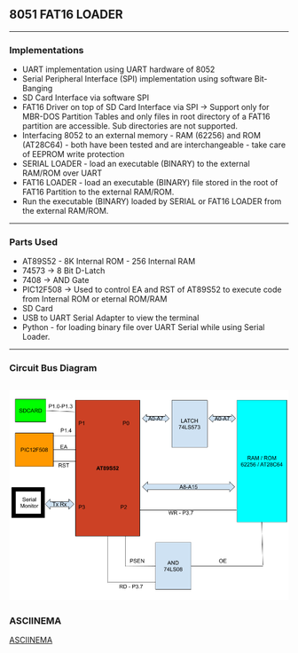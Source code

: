 ## 8051 FAT16 LOADER

---

### Implementations 

- UART implementation using UART hardware of 8052
- Serial Peripheral Interface (SPI) implementation using software Bit-Banging
- SD Card Interface via software SPI
- FAT16 Driver on top of SD Card Interface via SPI -> Support only for MBR-DOS Partition Tables and only files in root directory of a FAT16 partition are accessible. Sub directories are not supported.  
- Interfacing 8052 to an external memory - RAM (62256) and ROM (AT28C64) - both have been tested and are interchangeable - take care of EEPROM write protection
- SERIAL LOADER - load an executable (BINARY) to the external RAM/ROM over UART
- FAT16 LOADER - load an executable (BINARY) file stored in the root of FAT16 Partition to the external RAM/ROM.
- Run the executable (BINARY) loaded by SERIAL or FAT16 LOADER from the external RAM/ROM.

---

### Parts Used

- AT89S52 - 8K Internal ROM - 256 Internal RAM
- 74573 -> 8 Bit D-Latch
- 7408  -> AND Gate
- PIC12F508 -> Used to control EA and RST of AT89S52 to execute code from Internal ROM or eternal ROM/RAM
- SD Card
- USB to UART Serial Adapter to view the terminal 
- Python - for loading binary file over UART Serial while using Serial Loader.

---



### Circuit Bus Diagram

![Circuit Bus Diagram](docs/images/8052-FAT16-LOADER.png)
---

### ASCIINEMA
[ASCIINEMA](https://asciinema.org/a/mjE9zp2sO7yfRFMzK2HzkH6XJ)

  <link rel="stylesheet" type="text/css" href="/asciinema-player.css" />
  <asciinema-player src="/258140.cast" cols="136" rows="35"></asciinema-player>
 
  <script src="/asciinema-player.js"></script>
